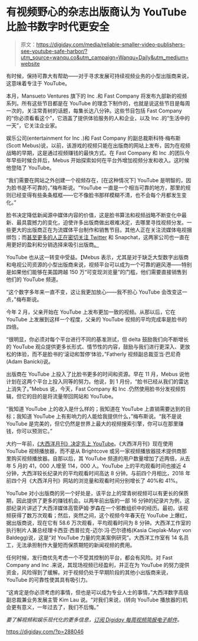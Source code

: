 # 有视频野心的杂志出版商认为 YouTube 比脸书数字时代更安全

> 原文：<https://digiday.com/media/reliable-smaller-video-publishers-see-youtube-safe-harbor/?utm_source=wanqu.co&utm_campaign=Wanqu+Daily&utm_medium=website>

有时候，保持可靠大有帮助——对于寻求发展可持续视频业务的小型出版商来说，这意味着专注于 YouTube。

本月，Mansueto Ventures 旗下的 Inc .和 Fast Company 将发布九部新的视频系列。所有这些节目都是在 YouTube 的理念下制作的，也就是说这些节目是每周一次的，关注常青树的话题，每集长达八分钟。这些节目包括 Fast Company 的“你必须看看这个”，它涵盖了提供体验服务的人和企业，以及 Inc .的“生活中的一天”，它关注企业家。

娱乐公司(entertainment for Inc .)和 Fast Company 的副总裁斯科特·梅布斯(Scott Mebus)说，以前，该游戏的视频只能在出版商的网站上发布，因为在视频战略的早期，这是通过视频赚钱的最快方式。在 Fast Company 和 Inc .的团队今年早些时候合并后，Mebus 开始探索如何在平台外增加视频分发和收入。这时候他登陆了 YouTube。

“我们需要在网站之外创建一个视频存在，[在这种情况下] YouTube 是明智的，因为脸书是不可靠的，”梅布斯说。“YouTube 一直是一个相当可靠的地方，那里的规则已经变得有些条条框框——它不像脸书那样模糊不清，也不会每个月都发生变化。”

脸书决定降低新闻源中媒体内容的价值，这是脸书算法和视频战略不断变化中最新、最具震撼力的变化，迫使许多出版商做出艰难决定，去哪里寻找视频分发。一些更大的出版商正在为流媒体平台制作和销售节目。其他人正在关注流媒体电视捆绑包；而[甚至更多的人正在密切关注 Twitter](https://digiday.com/media/big-resurgence-publishers-get-boost-twitter-video/) 和 Snapchat，这两家公司也一直在用更好的盈利和分销选择来吸引出版商[。](https://digiday.com/media/snap-is-testing-commerce-with-snapchat-discover-publishers/)

YouTube 也从这一转变中受益。【Mebus 表示，尤其是对于缺乏大型数字出版商和电视公司资源的小型出版商来说，视频平台可以成为一个可靠的避风港——特别是如果他们能够在美国跨越 150 万“可变现浏览量”的门槛，他们需要直接销售到他们的 YouTube 频道。

“这个数字多年来一直不变，这让我更加放心——我不担心 YouTube 会改变这一点，”梅布斯说。

今年 2 月，父亲开始在 YouTube 上发布更加一致的视频。从那以后，它在 YouTube 上发展到这样一个程度，父亲的 YouTube 视频的平均完成率是脸书的四倍。

“很明显，你必须对每个平台进行不同的基准测试，但 delta 鼓励我们向不断增长的 YouTube 观众提供更多长形式、情节性的内容，鼓励与我们进行更深入、更放松的体验，而不是脸书的‘滚动和暂停’体验，”Fatherly 视频副总裁亚当·巴尼奇(Adam Banicki)说。

出版商在 YouTube 上投入了比脸书更多的时间和资源。早在 11 月，Mebus 说他计划在这两个平台上投入同等的努力。他说，到 1 月份，“脸书已经从我们的雷达上消失了。”Mebus 说，今天，Fast Company 和 Inc .仍然使用脸书分发视频剪辑，但它的目的是将流量带回网站和 YouTube。

“我知道 YouTube 上的收入是什么样的；我知道在 YouTube 上直销需要达到的目标；我知道 YouTube 上有影响力的人能给我提供什么，”梅布斯说。“我不是说 YouTube 是完美的，但它仍然是世界上最大的视频搜索引擎，你可以在那里赚钱，你可以预测它。”

大约一年前，[《大西洋月刊》决定先上 YouTube](https://digiday.com/media/the-atlantic-focus-youtube/)。《大西洋月刊》现在使用 YouTube 视频播放器，而不是从 Brightcove 或另一家视频播放器技术提供商那里购买视频播放器。自那以后，其 YouTube 频道的用户数量增加了近两倍，从去年 5 月的 41，000 人增至 114，000 人。YouTube 上的平均观看时间也接近 4 分钟，大西洋较长纪录片的平均观看时间高达 8 分钟。与前四个月相比，2018 年前四个月《大西洋月刊》网站的浏览量和观看时间分别增长了 40%和 41%。

YouTube 对小出版商的另一个好处是，该平台上的常青树视频可以有更长的保质期，因此提供了更多的赚钱机会。以两年前出版的一部 16 分钟的纪录片为例，这部纪录片讲述了大西洋媒体高管萨姆·罗森在一个邪教组织中的经历。最初，该视频获得了数万次观看；然后，突然之间，这个视频今年春天在 YouTube 上爆红，据出版商说，现在它有 58.6 万次观看，平均观看时间为 8 分钟。大西洋工作室的执行制片人兼总经理卡西亚·西普拉克-迈尔·冯·巴尔德格(Kasia Cieplak-Mayr von Baldegg)说，这是“对 YouTube 力量的完美案例研究”。大西洋工作室有 14 名员工，无法承担制作大量短而保质期短的新闻视频的费用。

任何时候，发行商优先考虑一个不受其控制的平台，都会有风险。对 Fast Company and Inc .来说，其现场视频已经盈利，并正在为 YouTube 的努力提供资金，风险得到了缓解。对于视频仍处于早期阶段的其他小出版商来说，YouTube 的可靠性使其具有吸引力。

“这肯定是你必须考虑的事情，但也是可以成为专业人士的事情，”大西洋数字高级副总裁兼业务发展主管 Kim Lau 说。“对我们来说，(转向 YouTube 播放器的)机会更有意义，一年过去了，我们不后悔。”

*要了解视频和娱乐现代化的更多信息，[订阅 Digiday 每周视频简报电子邮件](https://digiday.com/videoemail?dd_refer=https://digiday.com/media/reliable-smaller-video-publishers-see-youtube-safe-harbor/)。*

https://digiday.com/?p=288046